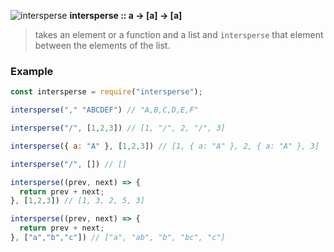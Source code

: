 ![intersperse](https://user-images.githubusercontent.com/6383334/32359483-c1a2e82c-c091-11e7-801e-3101e237504a.png)
**intersperse :: a -> [a] -> [a]**   

> takes an element or a function and a list and `intersperse` that element between the elements of the list.

### Example

```js
const intersperse = require("intersperse"); 

intersperse("," "ABCDEF") // "A,B,C,D,E,F"

intersperse("/", [1,2,3]) // [1, "/", 2, "/", 3]

intersperse({ a: "A" }, [1,2,3]) // [1, { a: "A" }, 2, { a: "A" }, 3]

intersperse("/", []) // []

intersperse((prev, next) => {
  return prev + next;   
}, [1,2,3]) // [1, 3, 2, 5, 3]

intersperse((prev, next) => {
  return prev + next;   
}, ["a","b","c"]) // ["a", "ab", "b", "bc", "c"]


```
